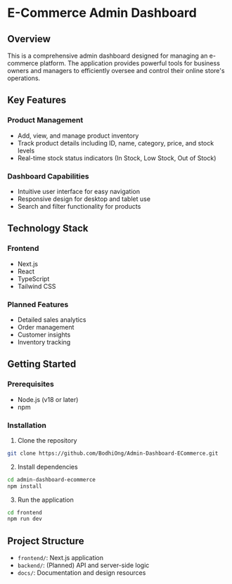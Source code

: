 # E-Commerce Admin Dashboard

## Overview

This is a comprehensive admin dashboard designed for managing an e-commerce platform. The application provides powerful tools for business owners and managers to efficiently oversee and control their online store's operations.

## Key Features

### Product Management
- Add, view, and manage product inventory
- Track product details including ID, name, category, price, and stock levels
- Real-time stock status indicators (In Stock, Low Stock, Out of Stock)

### Dashboard Capabilities
- Intuitive user interface for easy navigation
- Responsive design for desktop and tablet use
- Search and filter functionality for products

## Technology Stack

### Frontend
- Next.js
- React
- TypeScript
- Tailwind CSS

### Planned Features
- Detailed sales analytics
- Order management
- Customer insights
- Inventory tracking

## Getting Started

### Prerequisites
- Node.js (v18 or later)
- npm

### Installation

1. Clone the repository
```bash
git clone https://github.com/BodhiOng/Admin-Dashboard-ECommerce.git
```

2. Install dependencies
```bash
cd admin-dashboard-ecommerce
npm install
```

3. Run the application
```bash
cd frontend
npm run dev
```

## Project Structure
- `frontend/`: Next.js application
- `backend/`: (Planned) API and server-side logic
- `docs/`: Documentation and design resources